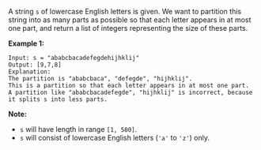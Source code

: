 A string `s` of lowercase English letters is given. We want to partition this
string into as many parts as possible so that each letter appears in at most
one part, and return a list of integers representing the size of these parts.



**Example 1:**

    
    
    Input: s = "ababcbacadefegdehijhklij"
    Output: [9,7,8]
    Explanation:
    The partition is "ababcbaca", "defegde", "hijhklij".
    This is a partition so that each letter appears in at most one part.
    A partition like "ababcbacadefegde", "hijhklij" is incorrect, because it splits s into less parts.
    



**Note:**

  * `s` will have length in range `[1, 500]`.
  * `s` will consist of lowercase English letters (`'a'` to `'z'`) only.



